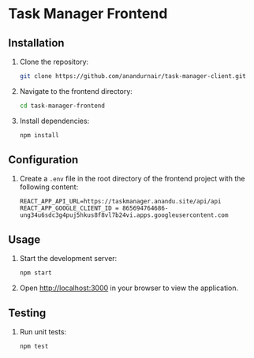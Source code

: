 # Task Manager Frontend

## Installation

1. Clone the repository:

    ```bash
    git clone https://github.com/anandurnair/task-manager-client.git
    ```

2. Navigate to the frontend directory:

    ```bash
    cd task-manager-frontend
    ```

3. Install dependencies:

    ```bash
    npm install
    ```

## Configuration

1. Create a `.env` file in the root directory of the frontend project with the following content:

    ```env
    REACT_APP_API_URL=https://taskmanager.anandu.site/api/api
    REACT_APP_GOOGLE_CLIENT_ID = 865694764686-ung34u6sdc3g4puj5hkus8f8vl7b24vi.apps.googleusercontent.com
    ```


## Usage

1. Start the development server:

    ```bash
    npm start
    ```

2. Open [http://localhost:3000](http://localhost:3000) in your browser to view the application.

## Testing

1. Run unit tests:

    ```bash
    npm test
    ```
